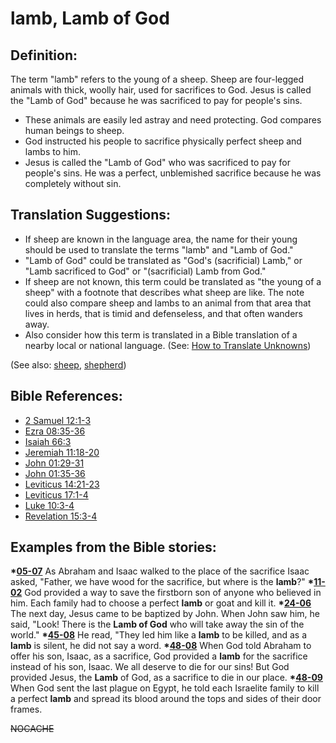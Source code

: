 # lamb, Lamb of God #

## Definition: ##

The term "lamb" refers to the young of a sheep. Sheep are four-legged animals with thick, woolly hair, used for sacrifices to God. Jesus is called the "Lamb of God" because he was sacrificed to pay for people's sins.

 * These animals are easily led astray and need protecting. God compares human beings to sheep.
 * God instructed his people to sacrifice physically perfect sheep and lambs to him.
 * Jesus is called the "Lamb of God" who was sacrificed to pay for people's sins. He was a perfect, unblemished sacrifice because he was completely without sin.

## Translation Suggestions: ##

* If sheep are known in the language area, the name for their young should be used to translate the terms "lamb" and "Lamb of God."
* "Lamb of God" could be translated as "God's (sacrificial) Lamb," or "Lamb sacrificed to God" or "(sacrificial) Lamb from God."
* If sheep are not known, this term could be translated as "the young of a sheep" with a footnote that describes what sheep are like. The note could also compare sheep and lambs to an animal from that area that lives in herds, that is timid and defenseless, and that often wanders away.
* Also consider how this term is translated in a Bible translation of a nearby local or national language. (See: [How to Translate Unknowns](https://git.door43.org/Door43/en-ta-translate-vol1/src/master/content/translate_unknown.md))

(See also: [sheep](../other/sheep.md), [shepherd](../other/shepherd.md))

## Bible References: ##

* [2 Samuel 12:1-3](https://door43.org/en/bible/notes/2sa/12/01)
* [Ezra 08:35-36](https://door43.org/en/bible/notes/ezr/08/35)
* [Isaiah 66:3](https://door43.org/en/bible/notes/isa/66/03)
* [Jeremiah 11:18-20](https://door43.org/en/bible/notes/jer/11/18)
* [John 01:29-31](https://door43.org/en/bible/notes/jhn/01/29)
* [John 01:35-36](https://door43.org/en/bible/notes/jhn/01/35)
* [Leviticus 14:21-23](https://door43.org/en/bible/notes/lev/14/21)
* [Leviticus 17:1-4](https://door43.org/en/bible/notes/lev/17/01)
* [Luke 10:3-4](https://door43.org/en/bible/notes/luk/10/03)
* [Revelation 15:3-4](https://door43.org/en/bible/notes/rev/15/03)

## Examples from the Bible stories: ##

  __*[05-07](https://door43.org/en/obs/notes/frames/05-07)__ As Abraham and Isaac walked to the place of the sacrifice Isaac asked, "Father, we have wood for the sacrifice, but where is the __lamb__?"
  __*[11-02](https://door43.org/en/obs/notes/frames/11-02)__ God provided a way to save the firstborn son of anyone who believed in him. Each family had to choose a perfect __lamb__ or goat and kill it.
  __*[24-06](https://door43.org/en/obs/notes/frames/24-06)__ The next day, Jesus came to be baptized by John. When John saw him, he said, "Look! There is the __Lamb of God__ who will take away the sin of the world."
  __*[45-08](https://door43.org/en/obs/notes/frames/45-08)__ He read, "They led him like a __lamb__ to be killed, and as a __lamb__ is silent, he did not say a word.
  __*[48-08](https://door43.org/en/obs/notes/frames/48-08)__ When God told Abraham to offer his son, Isaac, as a sacrifice, God provided a __lamb__ for the sacrifice instead of his son, Isaac. We all deserve to die for our sins! But God provided Jesus, the __Lamb__ of God, as a sacrifice to die in our place.
  __*[48-09](https://door43.org/en/obs/notes/frames/48-09)__ When God sent the last plague on Egypt, he told each Israelite family to kill a perfect __lamb__ and spread its blood around the tops and sides of their door frames. 



~~NOCACHE~~